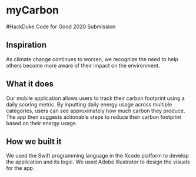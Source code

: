 # myCarbon
#HackDuke Code for Good 2020 Submission

## Inspiration
As climate change continues to worsen, we recognize the need to help others become more aware of their impact on the environment.

## What it does
Our mobile application allows users to track their carbon footprint using a daily scoring metric. By inputting daily energy usage across multiple categories, users can see approximately how much carbon they produce. The app then suggests actionable steps to reduce their carbon footprint based on their energy usage. 

## How we built it
We used the Swift programming language in the Xcode platform to develop the application and its logic. We used Adobe Illustrator to design the visuals for the app.

